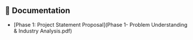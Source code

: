 ## 📄 Documentation  
- [Phase 1: Project Statement Proposal](Phase 1- Problem Understanding & Industry Analysis.pdf)
